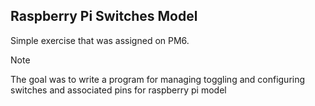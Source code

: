 ## Raspberry Pi Switches Model

Simple exercise that was assigned on PM6. 

> [!NOTE]
> The goal was to write a program for managing toggling and configuring switches and associated pins for raspberry pi model
